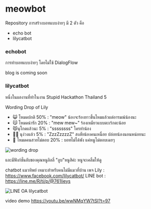 # meowbot

Repository การสร้างบอทแบบง่ายๆ มี 2 ตัว คือ
* echo bot
* lilycatbot

### echobot
การทำบอทแบบง่ายๆ โดยไม่ใช้ DialogFlow

blog is coming soon

### lilycatbot
หนึ่งในผลงานที่ทำในงาน Stupid Hackathon Thailand 5

Wording Drop of Lily
* 😺 โหมดปกติ 50% : "meow" น้องจะร้องยาวขึ้นไหมแล้วแต่อารมณ์น้องนะ
* 😽 โหมดน่ารัก 20% : "mew mew~" ร้องเหมียวแบบตะเร้กตะน้อย
* 😾นุโกดแล้วนะ 5% : "ssssssss" ใครทำน้อง
* 🥱😴 นุง่วงแล้ว 5% : "ZzzZzzzzZ" สงสัยน้องคนเหนื่อย ปล่อยน้องนอนหน่อยนะ
* 💃 โหมดคนสวยไม่ตอบ 20% : บอทไม่ได้พัง แค่หนูไม่ตอบเฉยๆ

![wording drop](/readme/lilycatbot_wordgacha.png)

และมีฟังก์ชั่นลับของคุณหนูลิลลี่
"ลูบ"หนูสิค่ะ หนูจะเคลิ้มให้ดู

chatbot แมวทิพย์ เหมาะสำหรับคนไม่มีแมวที่บ้าน
เพจ Lily : https://www.facebook.com/lilycatbot/
LINE bot : https://line.me/R/ti/p/@761lieys

![LINE OA lilycatbot](/readme/line_oa_lily.png)

video demo
https://youtu.be/wwNMqYW7tSI?t=97